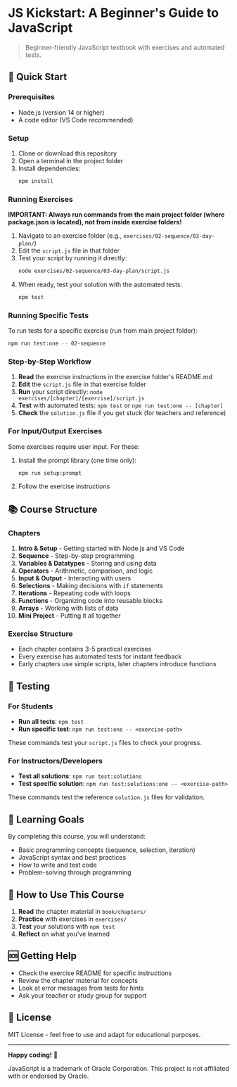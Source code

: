 # JS Kickstart: A Beginner's Guide to JavaScript

> Beginner-friendly JavaScript textbook with exercises and automated tests.  


## 🚀 Quick Start

### Prerequisites
- Node.js (version 14 or higher)
- A code editor (VS Code recommended)

### Setup
1. Clone or download this repository
2. Open a terminal in the project folder
3. Install dependencies:
   ```bash
   npm install
   ```

### Running Exercises

**IMPORTANT: Always run commands from the main project folder (where package.json is located), not from inside exercise folders!**

1. Navigate to an exercise folder (e.g., `exercises/02-sequence/03-day-plan/`)
2. Edit the `script.js` file in that folder
3. Test your script by running it directly:
   ```bash
   node exercises/02-sequence/03-day-plan/script.js
   ```
4. When ready, test your solution with the automated tests:
   ```bash
   npm test
   ```

### Running Specific Tests

To run tests for a specific exercise (run from main project folder):
```bash
npm run test:one -- 02-sequence
```

### Step-by-Step Workflow

1. **Read** the exercise instructions in the exercise folder's README.md
2. **Edit** the `script.js` file in that exercise folder
3. **Run** your script directly: `node exercises/[chapter]/[exercise]/script.js`
4. **Test** with automated tests: `npm test` or `npm run test:one -- [chapter]`
5. **Check** the `solution.js` file if you get stuck (for teachers and reference)

### For Input/Output Exercises

Some exercises require user input. For these:
1. Install the prompt library (one time only):
   ```bash
   npm run setup:prompt
   ```
2. Follow the exercise instructions

## 📚 Course Structure

### Chapters
1. **Intro & Setup** - Getting started with Node.js and VS Code
2. **Sequence** - Step-by-step programming
3. **Variables & Datatypes** - Storing and using data
4. **Operators** - Arithmetic, comparison, and logic
5. **Input & Output** - Interacting with users
6. **Selections** - Making decisions with `if` statements
7. **Iterations** - Repeating code with loops
8. **Functions** - Organizing code into reusable blocks
9. **Arrays** - Working with lists of data
10. **Mini Project** - Putting it all together

### Exercise Structure
- Each chapter contains 3-5 practical exercises
- Every exercise has automated tests for instant feedback
- Early chapters use simple scripts, later chapters introduce functions

## 🧪 Testing

### For Students
- **Run all tests**: `npm test`
- **Run specific test**: `npm run test:one -- <exercise-path>`

These commands test your `script.js` files to check your progress.

### For Instructors/Developers
- **Test all solutions**: `npm run test:solutions`
- **Test specific solution**: `npm run test:solutions:one -- <exercise-path>`

These commands test the reference `solution.js` files for validation.

## 🎯 Learning Goals

By completing this course, you will understand:
- Basic programming concepts (sequence, selection, iteration)
- JavaScript syntax and best practices
- How to write and test code
- Problem-solving through programming

## 📖 How to Use This Course

1. **Read** the chapter material in `book/chapters/`
2. **Practice** with exercises in `exercises/`
3. **Test** your solutions with `npm test`
4. **Reflect** on what you've learned

## 🆘 Getting Help

- Check the exercise README for specific instructions
- Review the chapter material for concepts
- Look at error messages from tests for hints
- Ask your teacher or study group for support

## 📄 License

MIT License - feel free to use and adapt for educational purposes.

---

**Happy coding!** 🎉

JavaScript is a trademark of Oracle Corporation. This project is not affiliated with or endorsed by Oracle.
